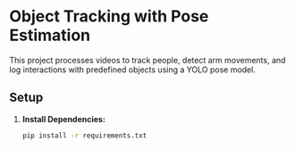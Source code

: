 # Object Tracking with Pose Estimation

This project processes videos to track people, detect arm movements, and log interactions with predefined objects using a YOLO pose model.

## Setup

1. **Install Dependencies:**
   ```bash
   pip install -r requirements.txt
   ```
